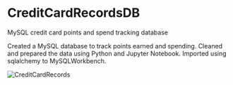 # CreditCardRecordsDB
MySQL credit card points and spend tracking database

Created a MySQL database to track points earned and spending. Cleaned and prepared the data
using Python and Jupyter Notebook. Imported using sqlalchemy to MySQLWorkbench.



![CreditCardRecords](https://github.com/user-attachments/assets/9e4b8e1f-9cfe-4c8b-80a0-8b7562fc8889)
